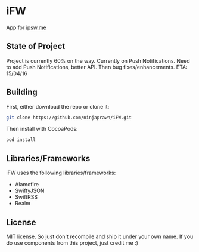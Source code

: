 # iFW

App for <a href="https://ipsw.me/">ipsw.me</a>

State of Project
----------
Project is currently 60% on the way. Currently on Push Notifications.
Need to add Push Notifications, better API. Then bug fixes/enhancements.
ETA: 15/04/16

Building
----------
First, either download the repo or clone it:
```bash
git clone https://github.com/ninjaprawn/iFW.git
```

Then install with CocoaPods:
```bash
pod install
```

Libraries/Frameworks
----------

iFW uses the following libraries/frameworks:
- Alamofire
- SwiftyJSON
- SwiftRSS
- Realm

License
----------
MIT license. So just don't recompile and ship it under your own name. If you do use components from this project, just credit me :)
